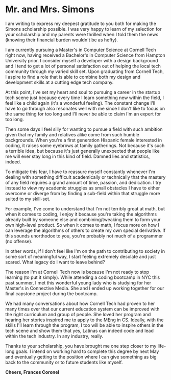 # Mr. and Mrs. Simons

I am writing to express my deepest gratitude to you both for making the Simons scholarship possible. I was very happy to learn of my selection for your scholarship and my parents were thrilled when I told them the news (knowing their financial burden wouldn't be as hefty).

I am currently pursuing a Master's in Computer Science at Cornell Tech right now, having received a Bachelor's in Computer Science from Hampton University prior. I consider myself a developer with a design background and I tend to get a lot of personal satisfaction out of helping the local tech community through my varied skill set. Upon graduating from Cornell Tech, I aspire to find a role that is able to combine both my design and development skills at a cutting edge tech company.

At this point, I've set my heart and soul to pursuing a career in the startup tech scene just because every time I learn something new within the field, I feel like a child again (it's a wonderful feeling). The constant change I'll have to go through also resonates well with me since I don't like to focus on the same thing for too long and I'll never be able to claim I'm an expert for too long.

Then some days I feel silly for wanting to pursue a field with such ambition given that my family and relatives alike come from such humble backgrounds. When you're a first generation Hispanic female interested in coding, it raises some eyebrows at family gatherings. Not because it's such a terrible idea, but because it's just generally unexpected that people like me will ever stay long in this kind of field. Damned lies and statistics, indeed.

To mitigate this fear, I have to reassure myself constantly whenever I'm dealing with something difficult academically or technically that the mastery of any field requires a grand amount of time, passion, and dedication. I try instead to view my academic struggles as small obstacles I have to either overcome or diverge from by finding a sub-field within that struggle more suited to my skill-set.

For example, I've come to understand that I'm not terribly great at math, but when it comes to coding, I enjoy it because you're taking the algorithms already built by someone else and combining/tweaking them to form your own high-level product. So when it comes to math, I focus more on how I can leverage the algorithms of others to create my own special derivative. If this sounds unorthodox to you, you're probably not much of a programmer (no offense).

In other words, if I don't feel like I'm on the path to contributing to society in some sort of meaningful way, I start feeling extremely desolate and just scared. What legacy do I want to leave behind?

The reason I'm at Cornell Tech now is because I'm not ready to stop learning (to put it simply). While attending a coding bootcamp in NYC this past summer, I met this wonderful young lady who is studying for her Master's in Connective Media. She and I ended up working together for our final capstone project during the bootcamp.

We had many conversations about how Cornell Tech had proven to her many times over that our current education system can be improved with the right curriculum and group of people. She loved her program and hearing her stories inspired me to apply to the MEng in CS. Ideally, with the skills I'll learn through the program, I too will be able to inspire others in the tech scene and show them that yes, Latinas can indeed code and lead within the tech industry. In any industry, really.

Thanks to your scholarship, you have brought me one step closer to my life-long goals. I intend on working hard to complete this degree by next May and eventually getting to the position where I can give something as big back to the community or to future students like myself.

**Cheers,
Frances Coronel**
